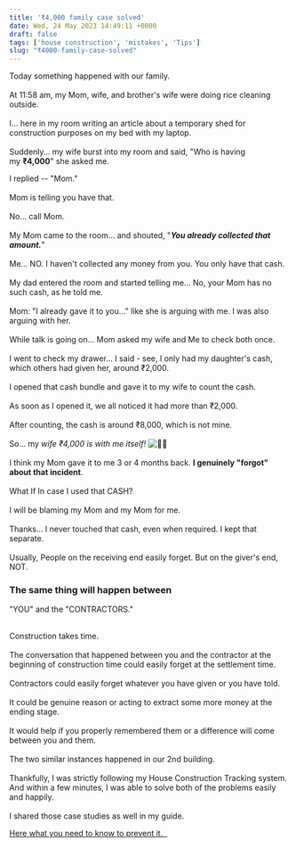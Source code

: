 ```yaml
---
title: '₹4,000 family case solved'
date: Wed, 24 May 2023 14:49:11 +0000
draft: false
tags: ['house construction', 'mistakes', 'Tips']
slug: "₹4000-family-case-solved"
---
```


Today something happened with our family.  
   
At 11:58 am, my Mom, wife, and brother's wife were doing rice cleaning outside.  
   
I… here in my room writing an article about a temporary shed for construction purposes on my bed with my laptop.  
   
Suddenly… my wife burst into my room and said, "Who is having my **₹4,000**" she asked me.

I replied -- "Mom."  
   
Mom is telling you have that.  
   
No… call Mom.  
   
My Mom came to the room… and shouted, "**_You already collected that amount._**"  
   
Me… NO. I haven't collected any money from you. You only have that cash.  
   
My dad entered the room and started telling me… No, your Mom has no such cash, as he told me.  
   
Mom: "I already gave it to you…" like she is arguing with me. I was also arguing with her.  
   
While talk is going on… Mom asked my wife and Me to check both once.  
   
I went to check my drawer… I said - see, I only had my daughter's cash, which others had given her, around ₹2,000.  
   
I opened that cash bundle and gave it to my wife to count the cash.  
   
As soon as I opened it, we all noticed it had more than ₹2,000.  
   
After counting, the cash is around ₹8,000, which is not mine.  
   
So… my _wife ₹4,000 is with me itself!_ ![🤦‍♂️](https://fonts.gstatic.com/s/e/notoemoji/15.0/1f926_200d_2642_fe0f/32.png)  
   
I think my Mom gave it to me 3 or 4 months back. **I genuinely "forgot" about that incident**.  
   
What If In case I used that CASH?  
   
I will be blaming my Mom and my Mom for me.  
   
Thanks... I never touched that cash, even when required. I kept that separate.  
   
Usually, People on the receiving end easily forget. But on the giver's end, NOT.

### The same thing will happen between  
"YOU" and the "CONTRACTORS."  
 

Construction takes time.  
   
The conversation that happened between you and the contractor at the beginning of construction time could easily forget at the settlement time.  
   
Contractors could easily forget whatever you have given or you have told.  
   
It could be genuine reason or acting to extract some more money at the ending stage.  
   
It would help if you properly remembered them or a difference will come between you and them.  
   
The two similar instances happened in our 2nd building.  
   
Thankfully, I was strictly following my House Construction Tracking system. And within a few minutes, I was able to solve both of the problems easily and happily.  
   
I shared those case studies as well in my guide.

[Here what you need to know to prevent it.  ](https://houseconstructionguide.com/house-construction-tracking-system/)